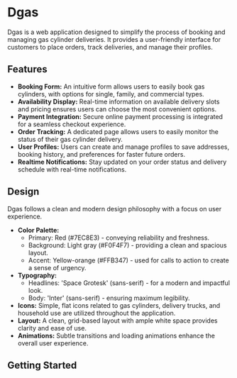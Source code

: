 # Dgas

Dgas is a web application designed to simplify the process of booking and managing gas cylinder deliveries. It provides a user-friendly interface for customers to place orders, track deliveries, and manage their profiles.

## Features

- **Booking Form:** An intuitive form allows users to easily book gas cylinders, with options for single, family, and commercial types.
- **Availability Display:** Real-time information on available delivery slots and pricing ensures users can choose the most convenient options.
- **Payment Integration:** Secure online payment processing is integrated for a seamless checkout experience.
- **Order Tracking:** A dedicated page allows users to easily monitor the status of their gas cylinder delivery.
- **User Profiles:** Users can create and manage profiles to save addresses, booking history, and preferences for faster future orders.
- **Realtime Notifications:** Stay updated on your order status and delivery schedule with real-time notifications.

## Design

Dgas follows a clean and modern design philosophy with a focus on user experience.

- **Color Palette:**
    - Primary: Red (#7EC8E3) - conveying reliability and freshness.
    - Background: Light gray (#F0F4F7) - providing a clean and spacious layout.
    - Accent: Yellow-orange (#FFB347) - used for calls to action to create a sense of urgency.
- **Typography:**
    - Headlines: 'Space Grotesk' (sans-serif) - for a modern and impactful look.
    - Body: 'Inter' (sans-serif) - ensuring maximum legibility.
- **Icons:** Simple, flat icons related to gas cylinders, delivery trucks, and household use are utilized throughout the application.
- **Layout:** A clean, grid-based layout with ample white space provides clarity and ease of use.
- **Animations:** Subtle transitions and loading animations enhance the overall user experience.

## Getting Started
